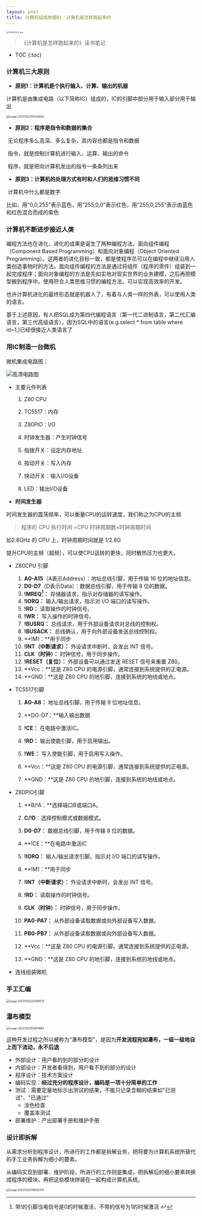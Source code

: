 ```yaml
---
layout: post
title: 计算机组成原理01：计算机是怎样跑起来的
---
```


<img src="../images/124901356_0_final.png" alt="124901356_0_final" style="zoom:33%;" />

>《计算机是怎样跑起来的》读书笔记

* TOC
{:toc}

### 计算机三大原则

- **原则1：计算机是个执行输入、计算、输出的机器**

​	计算机是由集成电路（以下简称IC）组成的，IC的引脚中部分用于输入部分用于输出

<img src="../images/image-20231202115040650.png" alt="image-20231202115040650" style="zoom:50%;" />



- **原则2：程序是指令和数据的集合**

​	无论程序多么高深、多么复杂，其内容也都是指令和数据

​	指令，就是控制计算机进行输入、运算、输出的命令

​	程序，就是把向计算机发出的指令一条条列出来

- **原则3：计算机的处理方式有时和人们的思维习惯不同**

​	计算机中什么都是数字

​	比如，用“0,0,255”表示蓝色，用“255,0,0”表示红色，用“255,0,255”表示由蓝色和红色混合而成的紫色

### 计算机不断进步接近人类

​	编程方法也在进化，进化的成果是诞生了两种编程方法，面向组件编程（Component Based Programming）和面向对象编程（Object Oriented Programming）。这两者的进化目标一致，都是使程序员可以在编程中继续沿用人类创造事物时的方法。面向组件编程的方法是通过将组件（程序的零件）组装到一起完成程序；面向对象编程的方法是先如实地对现实世界的业务建模，之后再把模型搬到程序中。使用符合人类思维习惯的编程方法，可以实现高效率的开发。

​	也许计算机进化的最终形态就是机器人了，有着与人类一样的外表，可以使用人类的语言。

​	基于上述原因，有人把SQL成为第四代编程语言（第一代二进制语言，第二代汇编语言，第三代高级语言），因为SQL中的语言(e.g.select * from table where id=1;)已经很接近人类语言了

### 用IC制造一台微机

微机集成电路图：

![高清电路图](../images/%E9%AB%98%E6%B8%85%E7%94%B5%E8%B7%AF%E5%9B%BE.jpeg)

- 主要元件列表
  1. Z80 CPU
  
  2. TC5517：内存
  
  3. Z80PIO：I/O
  
  4. 时钟发生器：产生时钟信号
  
  5. 指拨开关：设定内存地址
  
  6. 按动开关：写入内存
  
  7. 快动开关：输入I/O设备
  
  8. LED：输出I/O设备
  
     

- **时间发生器**

时间发生器的震荡频率，可以衡量CPU的运转速度，我们称之为CPU的主频

> 程序的 CPU 执行时间 =CPU 时钟周期数×时钟周期时间

如2.8GHz 的 CPU 上，时钟周期时间就是 1/2.8G

提升CPU的主频（超频），可以使CPU运转的更快，同时散热压力也更大。



- Z80CPU 引脚
  1. **A0-A15**（A表示Address）：地址总线引脚，用于传输 16 位的地址信息。
  2. **D0-D7**（D表示Data）：数据总线引脚，用于传输 8 位的数据。
  3. **!MREQ[^1]：** 存储器请求，指示对存储器的读写操作。
  4. **!IORQ：** 输入/输出请求，指示对 I/O 端口的读写操作。
  5. **!RD：** 读取操作的时钟信号。
  6. **!WR：** 写入操作的时钟信号。
  7. **!BUSRQ：** 总线请求，用于外部设备请求对总线的控制权。
  8. **!BUSACK：** 总线确认，用于向外部设备发送总线控制权。
  9. **!M1：**用于同步
  10. **!INT（中断请求）：** 外设请求中断时，会发出 INT 信号。
  11. **CLK（时钟）：** 时钟信号，用于同步操作。
  12. **!RESET（复位）：** 外部设备可以通过发送 RESET 信号来重置 Z80。
  13. **Vcc：**这是 Z80 CPU 的电源引脚，通常连接到系统提供的正电源。
  14. **GND：**这是 Z80 CPU 的地引脚，连接到系统的地线或地点。



- TC5517引脚
  1. **A0-A8：** 地址总线引脚，用于传输 9 位地址信息。
  
  2. **DO-D7：**输入输出数据
  
  3. **!CE：** 在电路中激活IC。
  
  4. **!RD：** 输出使能引脚，用于启用输出。

  5. **!WE：** 写入使能引脚，用于启用写入操作。
  
  6. **Vcc：**这是 Z80 CPU 的电源引脚，通常连接到系统提供的正电源。
  
  7. **GND：**这是 Z80 CPU 的地引脚，连接到系统的地线或地点。
  
     
  
- Z80PIO引脚
  
  1. **B/!A：**选择端口B或端口A。
  
  2. **C/!D**：选择控制模式或数据模式。
  
  3. **D0-D7：** 数据总线引脚，用于传输 8 位的数据。 
  
  4. **!CE：**在电路中激活IC
  
  5. **!IORQ：** 输入/输出请求引脚，指示对 I/O 端口的读写操作。
  
  6. **!M1：**用于同步
  
  7. **!INT（中断请求）：** 外设请求中断时，会发出 INT 信号。
  
  8. **!RD：** 读取操作的时钟信号。
  
  9. **CLK（时钟）：** 时钟信号，用于同步操作。
  
  10. **PA0-PA7：** 从外部设备读取数据或向外部设备写入数据。
  
  11. **PB0-PB7：** 从外部设备读取数据或向外部设备写入数据。
  
  12. **Vcc：**这是 Z80 CPU 的电源引脚，通常连接到系统提供的正电源。
  
  13. **GND：**这是 Z80 CPU 的地引脚，连接到系统的地线或地点。
  
      
  
- 连线组装微机



### 手工汇编

<img src="../images/image-20231202220156570.png" alt="image-20231202220156570" style="zoom:50%;" />

### 瀑布模型

<img src="../images/image-20231202105801660.png" alt="image-20231202105801660" style="zoom:50%;" />

这种开发过程之所以被称为“瀑布模型”，是因为**开发流程宛如瀑布，一级一级地自上而下流动，永不后退**



- 外部设计：用户看的到的部分的设计
- 内部设计：开发者看得到，用户看不到的部分的设计
- 程序设计：技术方案设计
- 编码实现：**经过充分的程序设计，编码是一项十分简单的工作**
- 测试：需要定量地标示出测试的结果，不能只记录含糊的结果如"已测试"、"已通过"
  - 涂色检查
  - 覆盖率测试
- 部署维护：产出部署手册和维护手册

### 设计即拆解

从需求分析到程序设计，所进行的工作都是拆解业务，把将要为计算机系统所替代的手工业务拆解为细小的要素。

从编码实现到部署、维护阶段，所进行的工作则是集成，把拆解后的细小要素转换成程序的模块，再把这些模块拼装在一起构成计算机系统。

<img src="../images/image-20231202110930378.png" alt="image-20231202110930378" style="zoom:50%;" />

[^1]: 带!的引脚当电信号是0的时候激活，不带的信号为1的时候激活 ↩
